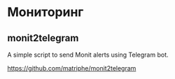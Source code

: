 # Мониторинг

## monit2telegram

A simple script to send Monit alerts using Telegram bot.

https://github.com/matriphe/monit2telegram
